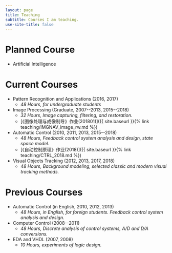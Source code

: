 ```yaml
---
layout: page
title: Teaching
subtitle: Courses I am teaching.
use-site-title: false
---
```


# Planned Course

- Artificial Intelligence

# Current Courses

- Pattern Recognition and Applications (2016, 2017)
  + *48 Hours, for undergraduate students*
- Image Processing (Graduate, 2007--2013, 2015--2018)
  + *32 Hours, Image capturing, filtering, and restoration.*
  + [《图像处理与成像制导》作业(201801)]({{ site.baseurl }}{% link teaching/IMGNAV_image_rw.md %})
- Automatic Control (2010, 2011, 2013, 2015--2018)
  + *48 Hours, Feedback control system analysis and design, state space model.*
  + [《自动控制原理》作业(2018)]({{ site.baseurl }}{% link teaching/CTRL_2018.md %})
- Visual Objects Tracking (2012, 2013, 2017, 2018)
  + *48 Hours, Background modeling, selected classic and modern visual tracking methods.*

# Previous Courses

- Automatic Control (in English, 2010, 2012, 2013)
  + *48 Hours, in English, for foreign students. Feedback control system analysis and design.*
- Computer Control (2008--2011)
  + *48 Hours, Discrete analysis of control systems, A/D and D/A conversions.*
- EDA and VHDL (2007, 2008)
  + *10 Hours, experiments of logic design.*


